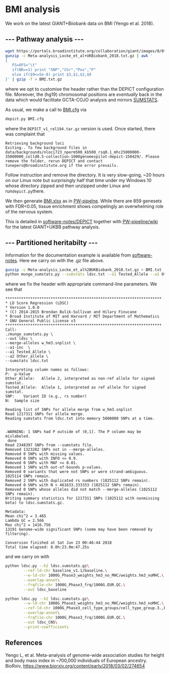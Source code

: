 # BMI analysis

We work on the latest GIANT+Biiobank data on BMI (Yengo et al. 2018).

## --- Pathway analysis ---

```bash
wget https://portals.broadinstitute.org/collaboration/giant/images/0/0f/Meta-analysis_Locke_et_al%2BUKBiobank_2018.txt.gz
gunzip -c Meta-analysis_Locke_et_al+UKBiobank_2018.txt.gz | awk '
{
   FS=OFS="\t"
   if(NR==1) print "SNP","Chr","Pos","P"
   else if($9<=5e-8) print $3,$1,$2,$9
}' | gzip -f > BMI.txt.gz

```
where we opt to customise the header rather than the DEPICT configuration file. Moreover, the (hg19) chromosomal positions are *eventually* back in the data which would facilitate GCTA-COJO analysis and mirrors [SUMSTATS](https://github.com/jinghuazhao/SUMSTATS).

As usual, we make a call to [BMI.cfg](BMI.cfg) via
```bash
depict.py BMI.cfg
```
where the `DEPICT_v1_rel194.tar.gz` version is used. Once started, there was complaint that
```
Retrieving background loci
Exiting.. To few background files in data/backgrounds/nloci723_nperm500_kb500_rsq0.1_mhc25000000-35000000_colld0.5-collection-1000genomespilot-depict-150429/. Please remove the folder, rerun DEPICT and contact tunepers@broadinstitute.org if the error prevails.
```
Follow instruction and remove the directory. It is very slow-going, ~20 hours on our Linux note but surprisingly half that time under my Windows 10 whose directory zipped and then unzipped under Linux and run`depict.py`there.

We then generate [BMI.xlsx](BMI.xlsx) as in [PW-pipelne](https://github.com/jinghuazhao/PW-pipeline/wiki). While there are 859 genesets with FDR<0.05, tissue enrichment shows compelingly an overwhelming role of the nervous system.


This is detailed in [software-notes/DEPICT](https://github.com/jinghuazhao/software-notes/tree/master/DEPICT) together with [PW-pipeline/wiki](https://github.com/jinghuazhao/PW-pipeline/wiki) for the latest GIANT+UKBB pathway analysis.

## --- Partitioned heritabilty ---

Information for the documentation example is available from [software-notes](https://github.com/jinghuazhao/software-notes/). Here we carry on with the .gz file above.
```bash
gunzip -c Meta-analysis_Locke_et_al%2BUKBiobank_2018.txt.gz > BMI.txt
python munge_sumstats.py --sumstats ldsc.txt --a1 Tested_Allele --a2 Other_allele --merge-alleles w_hm3.snplist --out ldsc --a1-inc
```
where we fix the header with appropriate command-line parameters. We see that
```
*********************************************************************
* LD Score Regression (LDSC)
* Version 1.0.0
* (C) 2014-2015 Brendan Bulik-Sullivan and Hilary Finucane
* Broad Institute of MIT and Harvard / MIT Department of Mathematics
* GNU General Public License v3
*********************************************************************
Call: 
./munge_sumstats.py \
--out ldsc \
--merge-alleles w_hm3.snplist \
--a1-inc  \
--a1 Tested_Allele \
--a2 Other_allele \
--sumstats ldsc.txt 

Interpreting column names as follows:
P:	p-Value
Other_Allele:	Allele 2, interpreted as non-ref allele for signed sumstat.
Tested_Allele:	Allele 1, interpreted as ref allele for signed sumstat.
SNP:	Variant ID (e.g., rs number)
N:	Sample size

Reading list of SNPs for allele merge from w_hm3.snplist
Read 1217311 SNPs for allele merge.
Reading sumstats from ldsc.txt into memory 5000000 SNPs at a time.


.WARNING: 1 SNPs had P outside of (0,1]. The P column may be mislabeled.
 done
Read 2348397 SNPs from --sumstats file.
Removed 1323282 SNPs not in --merge-alleles.
Removed 0 SNPs with missing values.
Removed 0 SNPs with INFO <= 0.9.
Removed 0 SNPs with MAF <= 0.01.
Removed 1 SNPs with out-of-bounds p-values.
Removed 0 variants that were not SNPs or were strand-ambiguous.
1025114 SNPs remain.
Removed 2 SNPs with duplicated rs numbers (1025112 SNPs remain).
Removed 0 SNPs with N < 461633.333333 (1025112 SNPs remain).
Removed 0 SNPs whose alleles did not match --merge-alleles (1025112 SNPs remain).
Writing summary statistics for 1217311 SNPs (1025112 with nonmissing beta) to ldsc.sumstats.gz.

Metadata:
Mean chi^2 = 3.465
Lambda GC = 2.566
Max chi^2 = 1416.756
13191 Genome-wide significant SNPs (some may have been removed by filtering).

Conversion finished at Sat Jun 23 00:46:44 2018
Total time elapsed: 8.0h:23.0m:47.25s
```
and we carry on with
```bash
python ldsc.py --h2 ldsc.sumstats.gz\
        --ref-ld-chr baseline_v1.1/baseline.\
        --w-ld-chr 1000G_Phase3_weights_hm3_no_MHC/weights.hm3_noMHC.\
        --overlap-annot\
        --frqfile-chr 1000G_Phase3_frq/1000G.EUR.QC.\
        --out ldsc_baseline

python ldsc.py --h2 ldsc.sumstats.gz\
        --w-ld-chr 1000G_Phase3_weights_hm3_no_MHC/weights.hm3_noMHC.\
        --ref-ld-chr 1000G_Phase3_cell_type_groups/cell_type_group.3.,baseline_v1.1/baseline.\
        --overlap-annot\
        --frqfile-chr 1000G_Phase3_frq/1000G.EUR.QC.\
        --out ldsc_CNS\
        --print-coefficients
```

## References

Yengo L, et al. Meta-analysis of genome-wide association studies for height and body mass index in ~700,000 individuals of European ancestry. BioRxiv,
https://www.biorxiv.org/content/early/2018/03/02/274654
